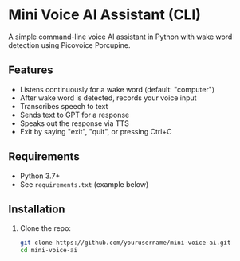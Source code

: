# Mini Voice AI Assistant (CLI)

A simple command-line voice AI assistant in Python with wake word detection using Picovoice Porcupine.

## Features

- Listens continuously for a wake word (default: "computer")
- After wake word is detected, records your voice input
- Transcribes speech to text
- Sends text to GPT for a response
- Speaks out the response via TTS
- Exit by saying "exit", "quit", or pressing Ctrl+C

## Requirements

- Python 3.7+
- See `requirements.txt` (example below)

## Installation

1. Clone the repo:

   ```bash
   git clone https://github.com/yourusername/mini-voice-ai.git
   cd mini-voice-ai